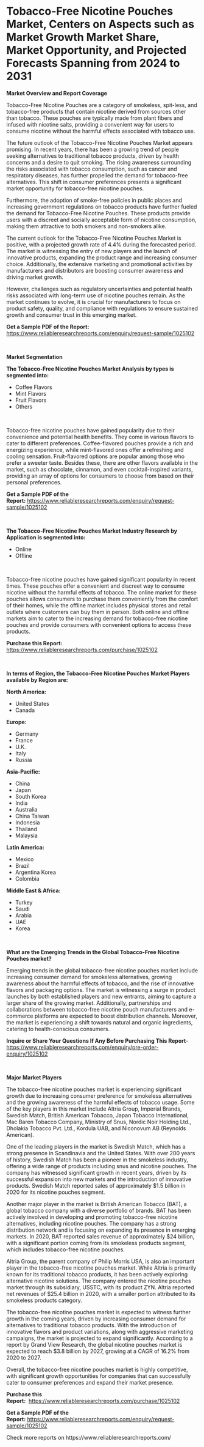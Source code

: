 <p><h1>Tobacco-Free Nicotine Pouches Market, Centers on Aspects such as Market Growth Market Share, Market Opportunity, and Projected Forecasts Spanning from 2024 to 2031</h1></p><p><strong>Market Overview and Report Coverage</strong></p>
<p><p>Tobacco-Free Nicotine Pouches are a category of smokeless, spit-less, and tobacco-free products that contain nicotine derived from sources other than tobacco. These pouches are typically made from plant fibers and infused with nicotine salts, providing a convenient way for users to consume nicotine without the harmful effects associated with tobacco use.</p><p>The future outlook of the Tobacco-Free Nicotine Pouches Market appears promising. In recent years, there has been a growing trend of people seeking alternatives to traditional tobacco products, driven by health concerns and a desire to quit smoking. The rising awareness surrounding the risks associated with tobacco consumption, such as cancer and respiratory diseases, has further propelled the demand for tobacco-free alternatives. This shift in consumer preferences presents a significant market opportunity for tobacco-free nicotine pouches.</p><p>Furthermore, the adoption of smoke-free policies in public places and increasing government regulations on tobacco products have further fueled the demand for Tobacco-Free Nicotine Pouches. These products provide users with a discreet and socially acceptable form of nicotine consumption, making them attractive to both smokers and non-smokers alike.</p><p>The current outlook for the Tobacco-Free Nicotine Pouches Market is positive, with a projected growth rate of 4.4% during the forecasted period. The market is witnessing the entry of new players and the launch of innovative products, expanding the product range and increasing consumer choice. Additionally, the extensive marketing and promotional activities by manufacturers and distributors are boosting consumer awareness and driving market growth.</p><p>However, challenges such as regulatory uncertainties and potential health risks associated with long-term use of nicotine pouches remain. As the market continues to evolve, it is crucial for manufacturers to focus on product safety, quality, and compliance with regulations to ensure sustained growth and consumer trust in this emerging market.</p></p>
<p><strong>Get a Sample PDF of the Report:</strong> <a href="https://www.reliableresearchreports.com/enquiry/request-sample/1025102">https://www.reliableresearchreports.com/enquiry/request-sample/1025102</a></p>
<p>&nbsp;</p>
<p><strong>Market Segmentation</strong></p>
<p><strong>The Tobacco-Free Nicotine Pouches Market Analysis by types is segmented into:</strong></p>
<p><ul><li>Coffee Flavors</li><li>Mint Flavors</li><li>Fruit Flavors</li><li>Others</li></ul></p>
<p>&nbsp;</p>
<p><p>Tobacco-free nicotine pouches have gained popularity due to their convenience and potential health benefits. They come in various flavors to cater to different preferences. Coffee-flavored pouches provide a rich and energizing experience, while mint-flavored ones offer a refreshing and cooling sensation. Fruit-flavored options are popular among those who prefer a sweeter taste. Besides these, there are other flavors available in the market, such as chocolate, cinnamon, and even cocktail-inspired variants, providing an array of options for consumers to choose from based on their personal preferences.</p></p>
<p><strong>Get a Sample PDF of the Report:</strong>&nbsp;<a href="https://www.reliableresearchreports.com/enquiry/request-sample/1025102">https://www.reliableresearchreports.com/enquiry/request-sample/1025102</a></p>
<p>&nbsp;</p>
<p><strong>The Tobacco-Free Nicotine Pouches Market Industry Research by Application is segmented into:</strong></p>
<p><ul><li>Online</li><li>Offline</li></ul></p>
<p>&nbsp;</p>
<p><p>Tobacco-free nicotine pouches have gained significant popularity in recent times. These pouches offer a convenient and discreet way to consume nicotine without the harmful effects of tobacco. The online market for these pouches allows consumers to purchase them conveniently from the comfort of their homes, while the offline market includes physical stores and retail outlets where customers can buy them in person. Both online and offline markets aim to cater to the increasing demand for tobacco-free nicotine pouches and provide consumers with convenient options to access these products.</p></p>
<p><strong>Purchase this Report:</strong>&nbsp; <a href="https://www.reliableresearchreports.com/purchase/1025102">https://www.reliableresearchreports.com/purchase/1025102</a></p>
<p>&nbsp;</p>
<p><strong>In terms of Region, the Tobacco-Free Nicotine Pouches Market Players available by Region are:</strong></p>
<p>
    <p> <strong> North America: </strong>
        <ul>
            <li>United States</li>
            <li>Canada</li>
        </ul>
        </p> 
    <p> <strong> Europe: </strong>
        <ul>
            <li>Germany</li>
            <li>France</li>
            <li>U.K.</li>
            <li>Italy</li>
            <li>Russia</li>
        </ul>
        </p> 
    <p> <strong> Asia-Pacific: </strong>
        <ul>
            <li>China</li>
            <li>Japan</li>
            <li>South Korea</li>
            <li>India</li>
            <li>Australia</li>
            <li>China Taiwan</li>
            <li>Indonesia</li>
            <li>Thailand</li>
            <li>Malaysia</li>
        </ul>
        </p> 
    <p> <strong> Latin America: </strong>
        <ul>
            <li>Mexico</li>
            <li>Brazil</li>
            <li>Argentina Korea</li>
            <li>Colombia</li>
        </ul>
        </p> 
    <p> <strong> Middle East & Africa: </strong>
        <ul>
            <li>Turkey</li>
            <li>Saudi</li>
            <li>Arabia</li>
            <li>UAE</li>
            <li>Korea</li>
        </ul>
    </p>
    </p>
<p>&nbsp;</p>
<p><strong>What are the Emerging Trends in the Global Tobacco-Free Nicotine Pouches market?</strong></p>
<p><p>Emerging trends in the global tobacco-free nicotine pouches market include increasing consumer demand for smokeless alternatives, growing awareness about the harmful effects of tobacco, and the rise of innovative flavors and packaging options. The market is witnessing a surge in product launches by both established players and new entrants, aiming to capture a larger share of the growing market. Additionally, partnerships and collaborations between tobacco-free nicotine pouch manufacturers and e-commerce platforms are expected to boost distribution channels. Moreover, the market is experiencing a shift towards natural and organic ingredients, catering to health-conscious consumers.</p></p>
<p><strong>Inquire or Share Your Questions If Any Before Purchasing This Report</strong>- <a href="https://www.reliableresearchreports.com/enquiry/pre-order-enquiry/1025102">https://www.reliableresearchreports.com/enquiry/pre-order-enquiry/1025102</a></p>
<p>&nbsp;</p>
<p><strong>Major Market Players</strong></p>
<p><p>The tobacco-free nicotine pouches market is experiencing significant growth due to increasing consumer preference for smokeless alternatives and the growing awareness of the harmful effects of tobacco usage. Some of the key players in this market include Altria Group, Imperial Brands, Swedish Match, British American Tobacco, Japan Tobacco International, Mac Baren Tobacco Company, Ministry of Snus, Nordic Noir Holding Ltd., Dholakia Tobacco Pvt. Ltd., Kordula UAB, and Niconovum AB (Reynolds American).</p><p>One of the leading players in the market is Swedish Match, which has a strong presence in Scandinavia and the United States. With over 200 years of history, Swedish Match has been a pioneer in the smokeless industry, offering a wide range of products including snus and nicotine pouches. The company has witnessed significant growth in recent years, driven by its successful expansion into new markets and the introduction of innovative products. Swedish Match reported sales of approximately $1.5 billion in 2020 for its nicotine pouches segment.</p><p>Another major player in the market is British American Tobacco (BAT), a global tobacco company with a diverse portfolio of brands. BAT has been actively involved in developing and promoting tobacco-free nicotine alternatives, including nicotine pouches. The company has a strong distribution network and is focusing on expanding its presence in emerging markets. In 2020, BAT reported sales revenue of approximately $24 billion, with a significant portion coming from its smokeless products segment, which includes tobacco-free nicotine pouches.</p><p>Altria Group, the parent company of Philip Morris USA, is also an important player in the tobacco-free nicotine pouches market. While Altria is primarily known for its traditional tobacco products, it has been actively exploring alternative nicotine solutions. The company entered the nicotine pouches market through its subsidiary, USSTC, with its product ZYN. Altria reported net revenues of $25.4 billion in 2020, with a smaller portion attributed to its smokeless products category.</p><p>The tobacco-free nicotine pouches market is expected to witness further growth in the coming years, driven by increasing consumer demand for alternatives to traditional tobacco products. With the introduction of innovative flavors and product variations, along with aggressive marketing campaigns, the market is projected to expand significantly. According to a report by Grand View Research, the global nicotine pouches market is expected to reach $3.8 billion by 2027, growing at a CAGR of 16.2% from 2020 to 2027.</p><p>Overall, the tobacco-free nicotine pouches market is highly competitive, with significant growth opportunities for companies that can successfully cater to consumer preferences and expand their market presence.</p></p>
<p><strong>Purchase this Report:</strong>&nbsp;&nbsp;<a href="https://www.reliableresearchreports.com/purchase/1025102">https://www.reliableresearchreports.com/purchase/1025102</a></p>
<p></p>
<p><strong>Get a Sample PDF of the Report:</strong>&nbsp;<a href="https://www.reliableresearchreports.com/enquiry/request-sample/1025102">https://www.reliableresearchreports.com/enquiry/request-sample/1025102</a></p>
<p>Check more reports on https://www.reliableresearchreports.com/</p>